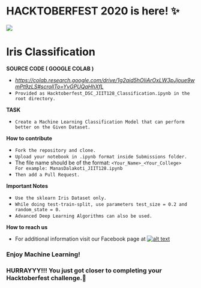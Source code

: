 # HACKTOBERFEST 2020 is here! ✨
<img src="./jiit128.png" >

# Iris Classification

**SOURCE CODE ( GOOGLE COLAB )** 
 - *https://colab.research.google.com/drive/1g2aid5hOIiArOxLW3pJjoue9wmPt9zLS#scrollTo=YvGPUQaHhXfL*
 - `Provided as Hacktoberfest_DSC_JIIT128_Classification.ipynb in the root directory.`

**TASK**
 - `Create a Machine Learning Classification Model that can perform better on the Given Dataset.`
 
**How to contribute**

 - `Fork the repository and clone.`
 - `Upload your notebook in .ipynb format inside Submissions folder.`
 -  The file name should be of the format: `<Your_Name>_<Your_College>    For example: ManasDalakoti_JIIT128.ipynb`
 - `Then add a Pull Request.`

**Important Notes**
 - `Use the sklearn Iris Dataset only.`
 - `While doing test-train-split, use parameters test_size = 0.2 and random_state = 0.`
 - `Advanced Deep Learning Algorithms can also be used.`
 
**How to reach us**
- For additional information visit our Facebook page at 
[![alt text][2.2]][2]

[2.2]: http://i.imgur.com/fep1WsG.png (http://www.facebook.com/dscjiitnoida/)

[2]: http://www.facebook.com/dscjiitnoida/

### Enjoy Machine Learning!
### HURRAYYY!!! You just got closer to completing your Hacktoberfest challenge.🌱
 

